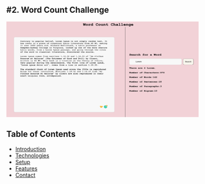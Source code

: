 <h2>#2. Word Count Challenge</h2>
<img src="/public/images/website.png "alt="website image"  width="750vw" height="250vh"/>

## Table of Contents
* [Introduction](#introduction)
* [Technologies](#technologies)
* [Setup](#setup)
* [Features](#features)
* [Contact](#contact)
